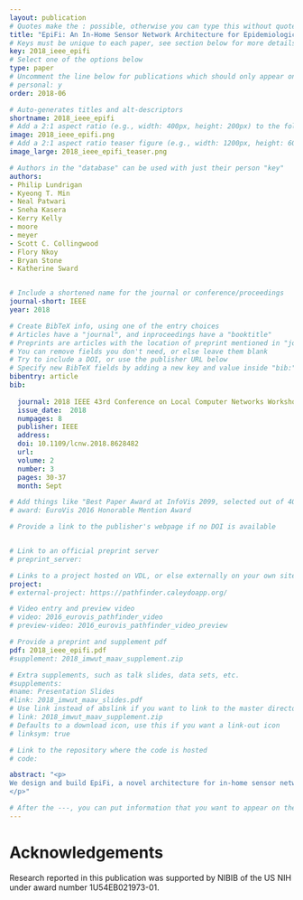 ```yaml
---
layout: publication
# Quotes make the : possible, otherwise you can type this without quotes
title: "EpiFi: An In-Home Sensor Network Architecture for Epidemiological Studies"
# Keys must be unique to each paper, see section below for more details
key: 2018_ieee_epifi
# Select one of the options below
type: paper 
# Uncomment the line below for publications which should only appear on a personal webpage
# personal: y
order: 2018-06

# Auto-generates titles and alt-descriptors
shortname: 2018_ieee_epifi
# Add a 2:1 aspect ratio (e.g., width: 400px, height: 200px) to the folder /assets/images/publications/
image: 2018_ieee_epifi.png
# Add a 2:1 aspect ratio teaser figure (e.g., width: 1200px, height: 600px) to the folder /assets/images/publications/
image_large: 2018_ieee_epifi_teaser.png

# Authors in the "database" can be used with just their person "key"
authors:
- Philip Lundrigan
- Kyeong T. Min
- Neal Patwari
- Sneha Kasera
- Kerry Kelly
- moore
- meyer
- Scott C. Collingwood
- Flory Nkoy
- Bryan Stone
- Katherine Sward


# Include a shortened name for the journal or conference/proceedings
journal-short: IEEE
year: 2018

# Create BibTeX info, using one of the entry choices
# Articles have a "journal", and inproceedings have a "booktitle"
# Preprints are articles with the location of preprint mentioned in "journal"
# You can remove fields you don't need, or else leave them blank
# Try to include a DOI, or use the publisher URL below
# Specify new BibTeX fields by adding a new key and value inside "bib:"
bibentry: article 
bib:
  
  journal: 2018 IEEE 43rd Conference on Local Computer Networks Workshops (LCN Workshops)
  issue_date:  2018
  numpages: 8
  publisher: IEEE
  address: 
  doi: 10.1109/lcnw.2018.8628482
  url: 
  volume: 2
  number: 3
  pages: 30-37
  month: Sept

# Add things like "Best Paper Award at InfoVis 2099, selected out of 4000 submissions"
# award: EuroVis 2016 Honorable Mention Award

# Provide a link to the publisher's webpage if no DOI is available


# Link to an official preprint server
# preprint_server: 

# Links to a project hosted on VDL, or else externally on your own site
project: 
# external-project: https://pathfinder.caleydoapp.org/

# Video entry and preview video
# video: 2016_eurovis_pathfinder_video
# preview-video: 2016_eurovis_pathfinder_video_preview

# Provide a preprint and supplement pdf
pdf: 2018_ieee_epifi.pdf
#supplement: 2018_imwut_maav_supplement.zip

# Extra supplements, such as talk slides, data sets, etc.
#supplements: 
#name: Presentation Slides
#link: 2018_imwut_maav_slides.pdf
# Use link instead of abslink if you want to link to the master directory
# link: 2018_imwut_maav_supplement.zip
# Defaults to a download icon, use this if you want a link-out icon
# linksym: true

# Link to the repository where the code is hosted
# code: 

abstract: "<p>
We design and build EpiFi, a novel architecture for in-home sensor networks which allows epidemiologists to easily design and deploy exposure sensing systems in homes. We work collaboratively with pediatric asthma researchers to design multiple studies and deploy EpiFi in homes. Here, we report on experiences from two years of deployments in 15 homes, of two different types of studies, including many deployments continuously monitored over the past year. Based on lessons learned from these deployments and researchers, we develop a new mechanism for sensors to bootstrap their connectivity to a subject's home WiFi router and implement data reliability mechanisms to minimize loss in the network through a long-term deplovment
</p>"

# After the ---, you can put information that you want to appear on the website using markdown formatting or HTML. A good example are acknowledgements, extra references, an erratum, etc.
---
```


# Acknowledgements
Research reported in this publication was supported by NIBIB of the US NIH under award number 1U54EB021973-01. 
